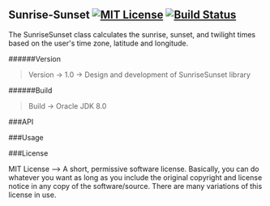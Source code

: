 ## Sunrise-Sunset [![MIT License][license-image]][license-url] [![Build Status](https://travis-ci.org/rahulnadella/SunriseSunset.svg?branch=master)](https://travis-ci.org/rahulnadella/SunriseSunset)

The SunriseSunset class calculates the sunrise, sunset, and twilight times based on the user's time zone, latitude and longitude.

######Version
> Version -> 1.0 -> Design and development of SunriseSunset library

######Build
> Build -> Oracle JDK 8.0

###API



###Usage



###License

MIT License --> A short, permissive software license. Basically, you can do whatever you want as long as you include the original copyright and license notice in any copy of the software/source. There are many variations of this license in use.

[license-image]: http://img.shields.io/badge/license-MIT-blue.svg?style=flat
[license-url]: LICENSE
